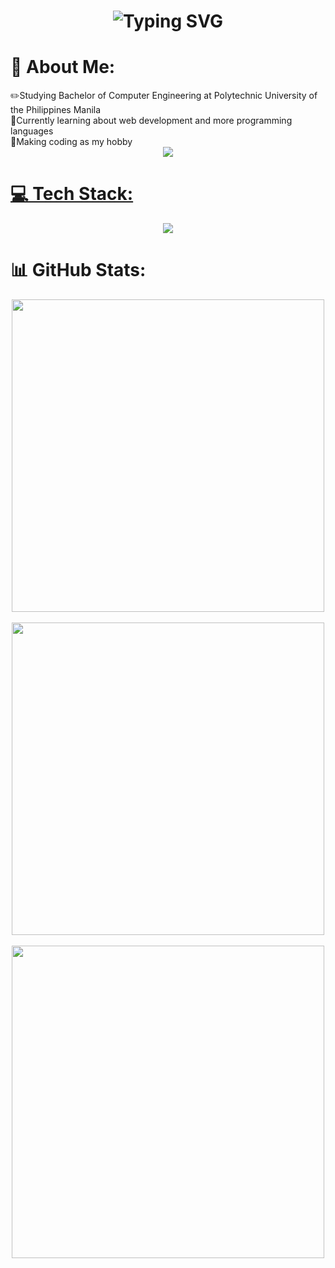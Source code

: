 <!--## Hi there 👋 -->
<h1 align="center">
  <img src="https://readme-typing-svg.herokuapp.com?font=Fira+Code&size=23&pause=1000&color=00B8F7&center=true&width=800&height=60&lines=Hi!+%F0%9F%91%8B+I+am+Felmyr!;Aspiring+Full+Stack+and+Software+Engineer+%E2%AD%90" alt="Typing SVG" />
</h1>

# 💫 About Me:
<div align="left">
  ✏️Studying Bachelor of Computer Engineering at Polytechnic University of the Philippines Manila<br>
  💭Currently learning about web development and more programming languages<br>
  🌱Making coding as my hobby<br>
</div>

<div align="center">
  <a href="https://www.linkedin.com/in/felmyr-jhude-gamboa/">
    <img src="https://img.shields.io/badge/LinkedIn-0077B5?style=for-the-badge&logo=linkedin&logoColor=white">
</div>

# 💻 Tech Stack:
<p align="center">
  <a href="https://skillicons.dev">
    <img src="https://skillicons.dev/icons?i=html,css,js,react,py,flask,mysql,git" />
  </a>
</p>

# 📊 GitHub Stats:
<p align="center">
  <img width= 500 src="https://github-readme-stats.vercel.app/api?username=FelmyrGamboa&theme=dark&hide_border=false&include_all_commits=false&count_private=false"><br><br>
  <img width= 500 src="https://github-readme-streak-stats.herokuapp.com/?user=FelmyrGamboa&theme=dark&hide_border=false"><br><br>
  <img width= 500 src="https://github-readme-stats.vercel.app/api/top-langs/?username=FelmyrGamboa&theme=dark&hide_border=false&include_all_commits=false&count_private=false&layout=compact"><br><br>
</p>

<!--<h3 align="center">Web Development</h3>
<p align="center">
  <a href="https://skillicons.dev">
    <img src="https://skillicons.dev/icons?i=html,css,js,py,mysql,git" />
  </a>
</p> scratch-->

<!--![HTML5](https://img.shields.io/badge/html5-%23E34F26.svg?style=for-the-badge&logo=html5&logoColor=white) ![JavaScript](https://img.shields.io/badge/javascript-%23323330.svg?style=for-the-badge&logo=javascript&logoColor=%23F7DF1E) ![Python](https://img.shields.io/badge/python-3670A0?style=for-the-badge&logo=python&logoColor=ffdd54) ![CSS3](https://img.shields.io/badge/css3-%231572B6.svg?style=for-the-badge&logo=css3&logoColor=white) ![MySQL](https://img.shields.io/badge/mysql-4479A1.svg?style=for-the-badge&logo=mysql&logoColor=white) ![Git](https://img.shields.io/badge/git-%23F05033.svg?style=for-the-badge&logo=git&logoColor=white)-->

<!---
[![](https://visitcount.itsvg.in/api?id=FelmyrGamboa&icon=1&color=1)](https://visitcount.itsvg.in)-->

